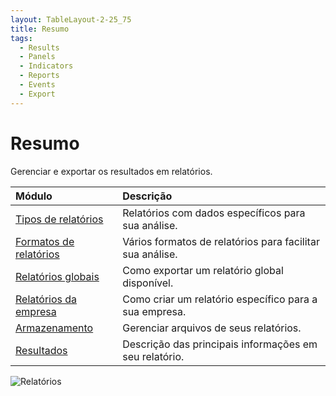 ```yaml
---
layout: TableLayout-2-25_75
title: Resumo
tags:
  - Results
  - Panels
  - Indicators
  - Reports
  - Events
  - Export
---
```

# Resumo

Gerenciar e exportar os resultados em relatórios.

| Módulo | Descrição |
| :--- | :--- |
| [Tipos de relatórios](types) | Relatórios com dados específicos para sua análise. |
| [Formatos de relatórios](formats) | Vários formatos de relatórios para facilitar sua análise. |
| [Relatórios globais](global) | Como exportar um relatório global disponível. |
| [Relatórios da empresa](company) | Como criar um relatório específico para a sua empresa. |
| [Armazenamento](storage) | Gerenciar arquivos de seus relatórios. |
| [Resultados](results) | Descrição das principais informações em seu relatório. |

   ![Relatórios](https://cdn.phishx.io/phishx-docs/images/phishx_results_menu_03_reports.webp)
